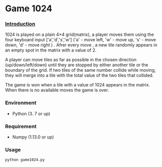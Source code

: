 # Game 1024



### [Introduction](https://en.wikipedia.org/wiki/2048_(video_game))

1024 is played on a plain 4×4 grid(matrix), a player moves them using the four keyboard input ['a','d','s','w'] ('a' - move left, 'w' - move up, 's' - move down, 'd' - move right ) . Afrer every move , a new tile randomly appears in an empty spot in the matrix with a value of 2.

A player can move tiles as far as possible in the chosen direction (up/down/left/down) until they are stopped by either another tile or the boundary of the grid. If two tiles of the same number collide while moving, they will merge into a tile with the total value of the two tiles that collided. 

The game is won when a tile with a value of 1024 appears in the matrix. When there is no available moves  the game is over.

### Environment

- Python (3. 7 or up)

### Requirement

- Numpy (1.13.0 or up)

### Usage

`python game1024.py`

